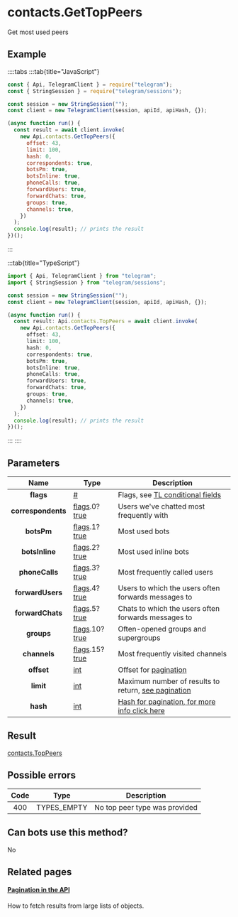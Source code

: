 # contacts.GetTopPeers

Get most used peers

## Example

::::tabs
:::tab{title="JavaScript"}

```js
const { Api, TelegramClient } = require("telegram");
const { StringSession } = require("telegram/sessions");

const session = new StringSession("");
const client = new TelegramClient(session, apiId, apiHash, {});

(async function run() {
  const result = await client.invoke(
    new Api.contacts.GetTopPeers({
      offset: 43,
      limit: 100,
      hash: 0,
      correspondents: true,
      botsPm: true,
      botsInline: true,
      phoneCalls: true,
      forwardUsers: true,
      forwardChats: true,
      groups: true,
      channels: true,
    })
  );
  console.log(result); // prints the result
})();
```

:::

:::tab{title="TypeScript"}

```ts
import { Api, TelegramClient } from "telegram";
import { StringSession } from "telegram/sessions";

const session = new StringSession("");
const client = new TelegramClient(session, apiId, apiHash, {});

(async function run() {
  const result: Api.contacts.TopPeers = await client.invoke(
    new Api.contacts.GetTopPeers({
      offset: 43,
      limit: 100,
      hash: 0,
      correspondents: true,
      botsPm: true,
      botsInline: true,
      phoneCalls: true,
      forwardUsers: true,
      forwardChats: true,
      groups: true,
      channels: true,
    })
  );
  console.log(result); // prints the result
})();
```

:::
::::

## Parameters

|        Name        | Type                                                                                                                               | Description                                                                                             |
| :----------------: | ---------------------------------------------------------------------------------------------------------------------------------- | ------------------------------------------------------------------------------------------------------- |
|     **flags**      | [#](https://core.telegram.org/type/%23)                                                                                            | Flags, see [TL conditional fields](https://core.telegram.org/mtproto/TL-combinators#conditional-fields) |
| **correspondents** | [flags](https://core.telegram.org/mtproto/TL-combinators#conditional-fields).0?[true](https://core.telegram.org/constructor/true)  | Users we've chatted most frequently with                                                                |
|     **botsPm**     | [flags](https://core.telegram.org/mtproto/TL-combinators#conditional-fields).1?[true](https://core.telegram.org/constructor/true)  | Most used bots                                                                                          |
|   **botsInline**   | [flags](https://core.telegram.org/mtproto/TL-combinators#conditional-fields).2?[true](https://core.telegram.org/constructor/true)  | Most used inline bots                                                                                   |
|   **phoneCalls**   | [flags](https://core.telegram.org/mtproto/TL-combinators#conditional-fields).3?[true](https://core.telegram.org/constructor/true)  | Most frequently called users                                                                            |
|  **forwardUsers**  | [flags](https://core.telegram.org/mtproto/TL-combinators#conditional-fields).4?[true](https://core.telegram.org/constructor/true)  | Users to which the users often forwards messages to                                                     |
|  **forwardChats**  | [flags](https://core.telegram.org/mtproto/TL-combinators#conditional-fields).5?[true](https://core.telegram.org/constructor/true)  | Chats to which the users often forwards messages to                                                     |
|     **groups**     | [flags](https://core.telegram.org/mtproto/TL-combinators#conditional-fields).10?[true](https://core.telegram.org/constructor/true) | Often-opened groups and supergroups                                                                     |
|    **channels**    | [flags](https://core.telegram.org/mtproto/TL-combinators#conditional-fields).15?[true](https://core.telegram.org/constructor/true) | Most frequently visited channels                                                                        |
|     **offset**     | [int](https://core.telegram.org/type/int)                                                                                          | Offset for [pagination](https://core.telegram.org/api/offsets)                                          |
|     **limit**      | [int](https://core.telegram.org/type/int)                                                                                          | Maximum number of results to return, [see pagination](https://core.telegram.org/api/offsets)            |
|      **hash**      | [int](https://core.telegram.org/type/int)                                                                                          | [Hash for pagination, for more info click here](https://core.telegram.org/api/offsets#hash-generation)  |

## Result

[contacts.TopPeers](https://core.telegram.org/type/contacts.TopPeers)

## Possible errors

| Code | Type        | Description                   |
| :--: | ----------- | ----------------------------- |
| 400  | TYPES_EMPTY | No top peer type was provided |

## Can bots use this method?

No

## Related pages

#### [Pagination in the API](https://core.telegram.org/api/offsets)

How to fetch results from large lists of objects.
